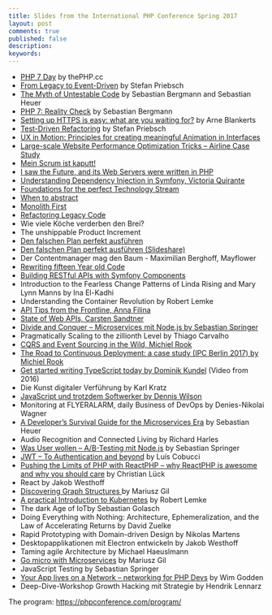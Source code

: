 ```yaml
---
title: Slides from the International PHP Conference Spring 2017
layout: post
comments: true
published: false
description: 
keywords: 
---
```


* [PHP 7 Day](https://thephp.cc/dates/2017/05/international-php-conference-spring-edition/php-7-day) by thePHP.cc
* [From Legacy to Event-Driven](https://thephp.cc/dates/2017/05/international-php-conference-spring-edition/from-legacy-to-event-driven) by Stefan Priebsch
* [The Myth of Untestable Code](https://thephp.cc/dates/2017/05/international-php-conference-spring-edition/the-myth-of-untestable-code) by Sebastian Bergmann and Sebastian Heuer
* [PHP 7: Reality Check](https://thephp.cc/dates/2017/05/international-php-conference-spring-edition/php-7-reality-check) by Sebastian Bergmann
* [Setting up HTTPS is easy: what are you waiting for?](https://thephp.cc/dates/2017/05/international-php-conference-spring-edition/setting-up-https-is-easy-what-are-you-waiting-for) by Arne Blankerts
* [Test-Driven Refactoring](https://thephp.cc/dates/2017/05/international-php-conference-spring-edition/test-driven-refactoring) by Stefan Priebsch
* [UX in Motion: Principles for creating meaningful Animation in Interfaces](https://de.slideshare.net/valhead/ux-in-motion)
* [Large-scale Website Performance Optimization Tricks – Airline Case Study](https://speakerdeck.com/gbtekkie/large-scale-websites-performance-optimisation-tricks-at-ipc-spring-2017)
* [Mein Scrum ist kaputt!](https://www.slideshare.net/litervollmilch/mein-scrum-ist-kaputt-ipc17se-webinale-2017)
* [I saw the Future, and its Web Servers were written in PHP](https://speakerdeck.com/dzuelke/your-next-web-server-will-be-written-in-dot-dot-dot-php)
* [Understanding Dependency Injection in Symfony, Victoria Quirante](https://speakerdeck.com/victoriaq/understanding-dependency-injection-in-symfony)
* [Foundations for the perfect Technology Stream](https://www.slideshare.net/berndalter7/foundations-for-the-perfect-technology-stream)
* [When to abstract](https://qafoo.com/resources/presentations/international_php_conference_spring_edition_2017/when_to_abstract.html)
* [Monolith First](https://qafoo.com/resources/presentations/international_php_conference_spring_edition_2017/monolith_first.html)
* [Refactoring Legacy Code](https://qafoo.com/resources/presentations/international_php_conference_spring_edition_2017/refactoring_legacy_code.html)
* Wie viele Köche verderben den Brei?
* The unshippable Product Increment
* [Den falschen Plan perfekt ausführen](https://www.leankoala.com/de/product/on-the-road.html)
* [Den falschen Plan perfekt ausführen (Slideshare)](https://www.slideshare.net/phphatesme/den-falschen-plan-perfekt-ausfuhren)
* Der Contentmanager mag den Baum - Maximilian Berghoff, Mayflower
* [Rewriting fifteen Year old Code](https://speakerdeck.com/afilina/rewriting-15-year-old-code-4)
* [Building RESTful APIs with Symfony Components](https://speakerdeck.com/victoriaq/building-restful-apis-with-symfony-components)
* Introduction to the Fearless Change Patterns of Linda Rising and Mary Lynn Manns by Ina El-Kadhi
* Understanding the Container Revolution by Robert Lemke
* [API Tips from the Frontline, Anna Filina](https://speakerdeck.com/afilina/api-tips-from-the-frontline-5)
* [State of Web APIs, Carsten Sandtner](https://speakerdeck.com/casarock/state-of-web-apis-2017)
* [Divide and Conquer – Microservices mit Node.js by Sebastian Springer](https://speakerdeck.com/basti_springer/divide-and-conquer-microservices-mit-node-dot-js)
* Pragmatically Scaling to the zillionth Level by Thiago Carvalho
* [CQRS and Event Sourcing in the Wild, Michiel Rook](https://speakerdeck.com/mrook/cqrs-and-event-sourcing-in-the-wild-ipc-berlin-2017)
* [The Road to Continuous Deployment: a case study (IPC Berlin 2017) by Michiel Rook](https://speakerdeck.com/mrook/the-road-to-continuous-deployment-a-case-study-ipc-berlin-2017)
* [Get started writing TypeScript today by Dominik Kundel](https://www.youtube.com/watch?v=cIzwsDcAmUM) (Video from 2016)
* Die Kunst digitaler Verführung by Karl Kratz 
* [JavaScript und trotzdem Softwerker by Dennis Wilson](https://www.slideshare.net/DennisWilson23/javascript-und-trotzdem-softwerker)
* Monitoring at FLYERALARM, daily Business of DevOps by Denies-Nikolai Wagner
* [A Developer’s Survival Guide for the Microservices Era](https://speakerdeck.com/belanur/a-developers-survival-guide-for-the-microservice-era) by Sebastian Heuer
* Audio Recognition and Connected Living by Richard Harles
* [Was User wollen – A/B-Testing mit Node.js](https://speakerdeck.com/basti_springer/b-testing-mit-node-dot-js) by Sebastian Springer
* [JWT – To Authentication and beyond](https://www.slideshare.net/lcobucci/jwt-to-authentication-and-beyond) by Luís Cobucci
* [Pushing the Limits of PHP with ReactPHP – why ReactPHP is awesome and why you should care](https://speakerdeck.com/clue/pushing-the-limits-of-php-with-reactphp-why-reactphp-is-awesome-and-why-you-should-care-ipc17) by Christian Lück
* React by Jakob Westhoff
* [Discovering Graph Structures ](https://speakerdeck.com/mariuszgil/discovering-graph-structures) by Mariusz Gil
* [A practical Introduction to Kubernetes](https://www.slideshare.net/robertlemke/ipc16-a-practical-introduction-to-kubernetes) by Robert Lemke
* The dark Age of IoTby Sebastian Golasch
* Doing Everything with Nothing: Architecture, Ephemeralization, and the Law of Accelerating Returns by David Zuelke
* Rapid Prototyping with Domain-driven Design by Nikolas Martens
* Desktopapplikationen mit Electron entwickeln by Jakob Westhoff
* Taming agile Architecture by Michael Haeuslmann
* [Go micro with Microservices](https://speakerdeck.com/mariuszgil/go-micro-with-microservices) by Mariusz Gil
* JavaScript Testing by Sebastian Springer
* [Your App lives on a Network – networking for PHP Devs](https://www.slideshare.net/wimg/my-app-is-secure-i-think-76157300) by Wim Godden
* Deep-Dive-Workshop Growth Hacking mit Strategie by Hendrik Lennarz


The program: https://phpconference.com/program/